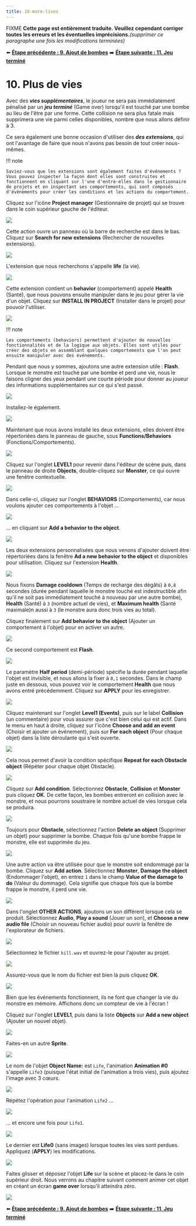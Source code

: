 ```yaml
---
title: 10-more-lives
---
```

FIXME **Cette page est entièrement traduite. Veuillez cependant corriger toutes les erreurs et les éventuelles imprécisions.**_(supprimer ce paragraphe une fois les modifications terminées)_

⬅️ **[Étape précédente : 9. Ajout de bombes](/fr/gdevelop5/tutorials/geometry-monster/9-adding-bombs)** ➡️ **[Étape suivante : 11. Jeu terminé](/fr/gdevelop5/tutorials/geometry-monster/11-game-over)**

# 10. Plus de vies

Avec des ***vies supplémentaires***, le joueur ne sera pas immédiatement pénalisé par un ***jeu terminé*** (Game over) lorsqu'il est touché par une bombe au lieu de l'être par une forme. Cette collision ne sera plus fatale mais supprimera une vie parmi celles disponibles, nombre que nous allons définir à 3.

Ce sera également une bonne occasion d'utiliser des ***des extensions***, qui ont l'avantage de faire que nous n'avons pas besoin de tout créer nous-mêmes.

!!! note

    Saviez-vous que les extensions sont également faites d'événements ? Vous pouvez inspecter la façon dont elles sont construites et fonctionnent en cliquant sur l'une d'entre-elles dans le gestionnaire de projets et en inspectant ses comportements, qui sont composés d'événements pour créer les conditions et les actions du comportement. 

Cliquez sur l'icône **Project manager** (Gestionnaire de projet) qui se trouve dans le coin supérieur gauche de l'éditeur.

![](/gdevelop5/tutorials/geometry-monster/136.png)

Cette action ouvre un panneau où la barre de recherche est dans le bas. Cliquez sur **Search for new extensions** (Rechercher de nouvelles extensions).

![](/gdevelop5/tutorials/geometry-monster/137.png)

L'extension que nous recherchons s'appelle **life** (la vie).

![](/gdevelop5/tutorials/geometry-monster/138.png)

Cette extension contient un **behavior** (comportement) appelé **Health** (Santé), que nous pouvons ensuite manipuler dans le jeu pour gérer la vie d'un objet. Cliquez sur **INSTALL IN PROJECT** (Installer dans le projet) pour pouvoir l'utiliser.

![](/gdevelop5/tutorials/geometry-monster/139.png)

!!! note

    Les comportements (behaviors) permettent d'ajouter de nouvelles fonctionnalités et de la logique aux objets. Elles sont utiles pour créer des objets en assemblant quelques comportements que l'on peut ensuite manipuler avec des événements. 

Pendant que nous y sommes, ajoutons une autre extension utile : **Flash**. Lorsque le monstre est touché par une bombe et perd une vie, nous le faisons cligner des yeux pendant une courte période pour donner au joueur des informations supplémentaires sur ce qui s'est passé.

![](/gdevelop5/tutorials/geometry-monster/140.png)

Installez-le également.

![](/gdevelop5/tutorials/geometry-monster/141.png)

Maintenant que nous avons installé les deux extensions, elles doivent être répertoriées dans le panneau de gauche, sous **Functions/Behaviors** (Fonctions/Comportements).

![](/gdevelop5/tutorials/geometry-monster/142.png)

Cliquez sur l'onglet **LEVEL1** pour revenir dans l'éditeur de scène puis, dans le panneau de droite **Objects**, double-cliquez sur **Monster**, ce qui ouvre une fenêtre contextuelle.

![](/gdevelop5/tutorials/geometry-monster/143.png)

Dans celle-ci, cliquez sur l'onglet **BEHAVIORS** (Comportements), car nous voulons ajouter ces comportements à l'objet ...

![](/gdevelop5/tutorials/geometry-monster/144.png)

... en cliquant sur **Add a behavior to the object**.

![](/gdevelop5/tutorials/geometry-monster/145.png)

Les deux extensions personnalisées que nous venons d'ajouter doivent être répertoriées dans la fenêtre **Ad a new behavior to the object** et disponibles pour utilisation. Cliquez sur l'extension **Health**.

![](/gdevelop5/tutorials/geometry-monster/146.png)

Nous fixons **Damage cooldown** (Temps de recharge des dégâts) à `0,8` secondes (durée pendant laquelle le monstre touché est indestructible afin qu'il ne soit pas immédiatement touché à nouveau par une autre bombe), **Health** (Santé) à `3` (nombre actuel de vies), et **Maximum health** (Santé maximale)n aussi à `3` (le monstre aura donc trois vies au total).

Cliquez finalement sur **Add behavior to the object** (Ajouter un comportement à l'objet) pour en activer un autre.

![](/gdevelop5/tutorials/geometry-monster/147.png)

Ce second comportement est **Flash**.

![](/gdevelop5/tutorials/geometry-monster/148.png)

Le paramètre **Half period** (demi-période) spécifie la durée pendant laquelle l'objet est invisible, et nous allons la fixer à `0,1` secondes. Dans le champ juste en dessous, vous pouvez voir le comportement **Health** que nous avons entré précédemment. Cliquez sur **APPLY** pour les enregistrer.

![](/gdevelop5/tutorials/geometry-monster/149.png)

Cliquez maintenant sur l'onglet **Level1 (Events)**, puis sur le label **Collision** (un commentaire) pour vous assurer que c'est bien celui qui est actif. Dans le menu en haut à droite, cliquez sur l'icône **Choose and add an event** (Choisir et ajouter un événement), puis sur **For each object** (Pour chaque objet) dans la liste déroulante qui s'est ouverte.

![](/gdevelop5/tutorials/geometry-monster/150.png)

Cela nous permet d'avoir la condition spécifique **Repeat for each Obstacle object** (Répéter pour chaque objet Obstacle).

![](/gdevelop5/tutorials/geometry-monster/152.png)

Cliquez sur **Add condition**. Sélectionnez **Obstacle**, **Collision** et **Monster** puis cliquez **OK**. De cette façon, les bombes entreront en collision avec le monstre, et nous pourrons soustraire le nombre actuel de vies lorsque cela se produira.

![](/gdevelop5/tutorials/geometry-monster/153.png)

Toujours pour **Obstacle**, sélectionnez l'action **Delete an object** (Supprimer un objet) pour supprimer la bombe. Chaque fois qu'une bombe frappe le monstre, elle est supprimée du jeu.

![](/gdevelop5/tutorials/geometry-monster/154.png)

Une autre action va être utilisée pour que le monstre soit endommagé par la bombe. Cliquez sur **Add action**. Sélectionnez **Monster**, **Damage the object** (Endommager l'objet), en entrez `1` dans le champ **Value of the damage to do** (Valeur du dommage). Cela signifie que chaque fois que la bombe frappe le monstre, il perd une vie.

![](/gdevelop5/tutorials/geometry-monster/155.png)

Dans l'onglet **OTHER ACTIONS**, ajoutons un son différent lorsque cela se produit. Sélectionnez **Audio**, **Play a sound** (Jouer un son), et **Choose a new audio file** (Choisir un nouveau fichier audio) pour ouvrir la fenêtre de l'explorateur de fichiers.

![](/gdevelop5/tutorials/geometry-monster/156.png)

Sélectionnez le fichier `kill.wav` et ouvrez-le pour l'ajouter au projet.

![](/gdevelop5/tutorials/geometry-monster/157.png)

Assurez-vous que le nom du fichier est bien là puis cliquez **OK**.

![](/gdevelop5/tutorials/geometry-monster/158.png)

Bien que les événements fonctionnent, ils ne font que changer la vie du monstre en mémoire. Affichons donc un compteur de vie à l'écran !

Cliquez sur l'onglet **LEVEL1**, puis dans la liste **Objects** sur **Add a new object** (Ajouter un nouvel objet).

![](/gdevelop5/tutorials/geometry-monster/160.png)

Faites-en un autre **Sprite**.

![](/gdevelop5/tutorials/geometry-monster/161.png)

Le nom de l'objet **Object Name:** est `Life`, l'animation **Animation \#0** s'appelle `Life3` (puisque l'état initial de l'animation a trois vies), puis ajoutez l'image avec 3 cœurs.

![](/gdevelop5/tutorials/geometry-monster/162.png)

Répétez l'opération pour l'animation `Life2` ...

![](/gdevelop5/tutorials/geometry-monster/163.png)

... et encore une fois pour `Life1`.

![](/gdevelop5/tutorials/geometry-monster/164.png)

Le dernier est **Life0** (sans images) lorsque toutes les vies sont perdues. Appliquez (**APPLY**) les modifications.

![](/gdevelop5/tutorials/geometry-monster/165.png)

Faites glisser et déposez l'objet **Life** sur la scène et placez-le dans le coin supérieur droit. Nous verrons au chapitre suivant comment animer cet objet en créant un écran **game over** lorsqu'il atteindra zéro.

![](/gdevelop5/tutorials/geometry-monster/166.png)

⬅️ **[Étape précédente : 9. Ajout de bombes](/fr/gdevelop5/tutorials/geometry-monster/9-adding-bombs)** ➡️ **[Étape suivante : 11. Jeu terminé](/fr/gdevelop5/tutorials/geometry-monster/11-game-over)**
